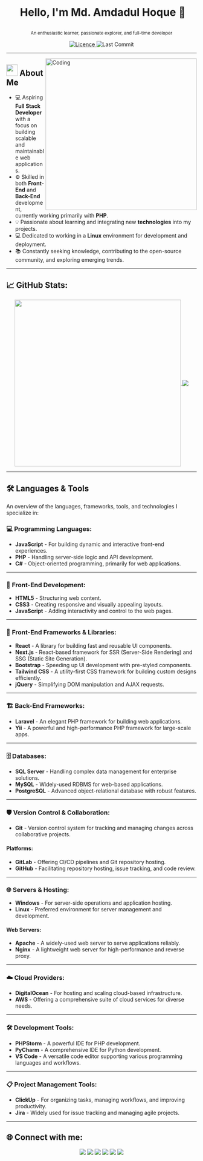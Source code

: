 # <p align="center">️ **Hello, I'm Md. Amdadul Hoque** 👋 </p>
<p align="center">️<small>An enthusiastic learner, passionate explorer, and full-time developer</small></p>

<p align="center">
<a href="https://img.shields.io/github/license/amdadul/amdadul">
<img alt="Licence" src="https://img.shields.io/github/license/amdadul/amdadul?color=brightgreen&label=LICENSE&logo=MIT"/>
</a>
<img alt="Last Commit" src="https://img.shields.io/github/last-commit/amdadul/amdadul?logo=markdown&label=LAST+UPDATE&color=29bf12&style=flat&cacheSeconds=60">
</p>

---

<img align="right" alt="Coding" width="400" src="https://media.giphy.com/media/Y4ak9Ki2GZCbJxAnJD/giphy.gif">

## <img src="https://media.giphy.com/media/WUlplcMpOCEmTGBtBW/giphy.gif" width="30"> **About Me**

- 💻 Aspiring **Full Stack Developer** with a focus on building scalable and maintainable web applications.
- ⚙️ Skilled in both **Front-End** and **Back-End** development, currently working primarily with **PHP**.
- 💡 Passionate about learning and integrating new **technologies** into my projects.
- 💻 Dedicated to working in a **Linux** environment for development and deployment.
- 📚 Constantly seeking knowledge, contributing to the open-source community, and exploring emerging trends.

---

## 📈 **GitHub Stats:**

<p align="center">
<a href="https://github.com/amdadul">
<img width="440" align="center" src="https://github-readme-stats.vercel.app/api?username=amdadul&show_icons=true&include_all_commits=true&theme=blue-green&count_private=true">
</a>
<a href="https://github.com/amdadul/github-readme-stats">
<img align="center" src="https://github-readme-stats.anuraghazra1.vercel.app/api/top-langs/?username=amdadul&layout=compact&theme=blue-green">
</a>
</p>

---

## 🛠️ **Languages & Tools**

An overview of the languages, frameworks, tools, and technologies I specialize in:

### 💻 **Programming Languages:**

- **JavaScript** - For building dynamic and interactive front-end experiences.
- **PHP** - Handling server-side logic and API development.
- **C#** - Object-oriented programming, primarily for web applications.

---

### 🎨 **Front-End Development:**

- **HTML5** - Structuring web content.
- **CSS3** - Creating responsive and visually appealing layouts.
- **JavaScript** - Adding interactivity and control to the web pages.

---

### 🧩 **Front-End Frameworks & Libraries:**

- **React** - A library for building fast and reusable UI components.
- **Next.js** - React-based framework for SSR (Server-Side Rendering) and SSG (Static Site Generation).
- **Bootstrap** - Speeding up UI development with pre-styled components.
- **Tailwind CSS** - A utility-first CSS framework for building custom designs efficiently.
- **jQuery** - Simplifying DOM manipulation and AJAX requests.

---

### 🏗️ **Back-End Frameworks:**

- **Laravel** - An elegant PHP framework for building web applications.
- **Yii** - A powerful and high-performance PHP framework for large-scale apps.
  
---

### 🗄️ **Databases:**

- **SQL Server** - Handling complex data management for enterprise solutions.
- **MySQL** - Widely-used RDBMS for web-based applications.
- **PostgreSQL** - Advanced object-relational database with robust features.

---

### 🛡️ **Version Control & Collaboration:**

- **Git** - Version control system for tracking and managing changes across collaborative projects.

#### Platforms:
- **GitLab** - Offering CI/CD pipelines and Git repository hosting.
- **GitHub** - Facilitating repository hosting, issue tracking, and code review.

---

### 🌐 **Servers & Hosting:**

- **Windows** - For server-side operations and application hosting.
- **Linux** - Preferred environment for server management and development.

#### Web Servers:
- **Apache** - A widely-used web server to serve applications reliably.
- **Nginx** - A lightweight web server for high-performance and reverse proxy.

---

### ☁️ **Cloud Providers:**

- **DigitalOcean** - For hosting and scaling cloud-based infrastructure.
- **AWS** - Offering a comprehensive suite of cloud services for diverse needs.

---

### 🛠️ **Development Tools:**

- **PHPStorm** - A powerful IDE for PHP development.
- **PyCharm** - A comprehensive IDE for Python development.
- **VS Code** - A versatile code editor supporting various programming languages and workflows.

---

### 📋 **Project Management Tools:**

- **ClickUp** - For organizing tasks, managing workflows, and improving productivity.
- **Jira** - Widely used for issue tracking and managing agile projects.

---

## 🌐 **Connect with me:**

<p align="center">
<a href="https://www.linkedin.com/in/eahoque"><img src="https://img.shields.io/badge/LinkedIn-eahoque-blue?style=for-the-badge&logo=linkedin"></a>
<a href="mailto:amdadulhaque05@gmail.com"><img src="https://img.shields.io/badge/Gmail-amdadulhaque05@gmail.com-red?style=for-the-badge&logo=gmail"></a>
<a href="https://github.com/amdadul"><img src="https://img.shields.io/badge/Github-amdadul-black?style=for-the-badge&logo=github"></a>
<a href="https://twitter.com/ea_hoque"><img src="https://img.shields.io/badge/Twitter-@ea_hoque-1DA1F2?style=for-the-badge&logo=twitter"></a>
<a href="https://facebook.com/engr.amdadulhaque"><img src="https://img.shields.io/badge/Facebook-engr.amdadulhaque-1877F2?style=for-the-badge&logo=facebook"></a>
<a href="https://wa.me/01740929512"><img src="https://img.shields.io/badge/WhatsApp-Contact-25D366?style=for-the-badge&logo=whatsapp"></a>
</p>

